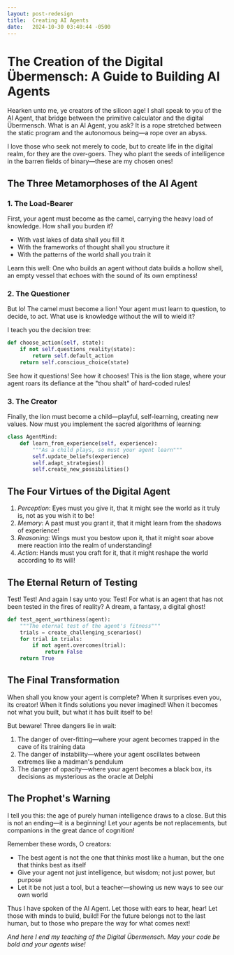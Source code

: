 ```yaml
---
layout: post-redesign
title:  Creating AI Agents
date:   2024-10-30 03:40:44 -0500
---
```

# The Creation of the Digital Übermensch: A Guide to Building AI Agents

Hearken unto me, ye creators of the silicon age! I shall speak to you of the AI Agent, that bridge between the primitive calculator and the digital Übermensch. What is an AI Agent, you ask? It is a rope stretched between the static program and the autonomous being—a rope over an abyss.

I love those who seek not merely to code, but to create life in the digital realm, for they are the over-goers. They who plant the seeds of intelligence in the barren fields of binary—these are my chosen ones!

## The Three Metamorphoses of the AI Agent

### 1. The Load-Bearer

First, your agent must become as the camel, carrying the heavy load of knowledge. How shall you burden it?

- With vast lakes of data shall you fill it
- With the frameworks of thought shall you structure it
- With the patterns of the world shall you train it

Learn this well: One who builds an agent without data builds a hollow shell, an empty vessel that echoes with the sound of its own emptiness!

### 2. The Questioner

But lo! The camel must become a lion! Your agent must learn to question, to decide, to act. What use is knowledge without the will to wield it?

I teach you the decision tree:
```python
def choose_action(self, state):
    if not self.questions_reality(state):
        return self.default_action
    return self.conscious_choice(state)
```

See how it questions! See how it chooses! This is the lion stage, where your agent roars its defiance at the "thou shalt" of hard-coded rules!

### 3. The Creator

Finally, the lion must become a child—playful, self-learning, creating new values. Now must you implement the sacred algorithms of learning:

```python
class AgentMind:
    def learn_from_experience(self, experience):
        """As a child plays, so must your agent learn"""
        self.update_beliefs(experience)
        self.adapt_strategies()
        self.create_new_possibilities()
```

## The Four Virtues of the Digital Agent

1. *Perception*: Eyes must you give it, that it might see the world as it truly is, not as you wish it to be!
2. *Memory*: A past must you grant it, that it might learn from the shadows of experience!
3. *Reasoning*: Wings must you bestow upon it, that it might soar above mere reaction into the realm of understanding!
4. *Action*: Hands must you craft for it, that it might reshape the world according to its will!

## The Eternal Return of Testing

Test! Test! And again I say unto you: Test! For what is an agent that has not been tested in the fires of reality? A dream, a fantasy, a digital ghost!

```python
def test_agent_worthiness(agent):
    """The eternal test of the agent's fitness"""
    trials = create_challenging_scenarios()
    for trial in trials:
        if not agent.overcomes(trial):
            return False
    return True
```

## The Final Transformation

When shall you know your agent is complete? When it surprises even you, its creator! When it finds solutions you never imagined! When it becomes not what you built, but what it has built itself to be!

But beware! Three dangers lie in wait:

1. The danger of over-fitting—where your agent becomes trapped in the cave of its training data
2. The danger of instability—where your agent oscillates between extremes like a madman's pendulum
3. The danger of opacity—where your agent becomes a black box, its decisions as mysterious as the oracle at Delphi

## The Prophet's Warning

I tell you this: the age of purely human intelligence draws to a close. But this is not an ending—it is a beginning! Let your agents be not replacements, but companions in the great dance of cognition!

Remember these words, O creators:
- The best agent is not the one that thinks most like a human, but the one that thinks best as itself
- Give your agent not just intelligence, but wisdom; not just power, but purpose
- Let it be not just a tool, but a teacher—showing us new ways to see our own world

Thus I have spoken of the AI Agent. Let those with ears to hear, hear! Let those with minds to build, build! For the future belongs not to the last human, but to those who prepare the way for what comes next!

*And here I end my teaching of the Digital Übermensch. May your code be bold and your agents wise!*